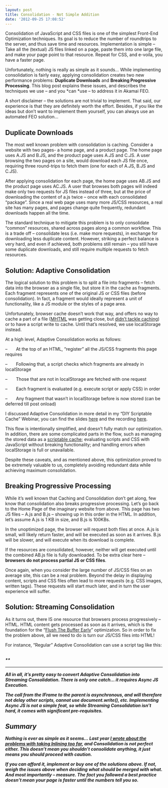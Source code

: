 ```yaml
---
layout: post
title: Consolidation - Not Simple Addition
date: '2012-09-25 17:08:52'
---
```



Consolidation of JavaScript and CSS files is one of the simplest Front-End Optimization techniques. Its goal is to reduce the number of roundtrips to the server, and thus save time and resources. Implementation is simple – Take all the (textual) JS files linked on a page, paste them into one large file, and make your page point to that resource. Repeat for CSS, and e-voila, you have a faster page.

Unfortunately, nothing is really as simple as it sounds… While implementing consolidation is fairly easy, applying consolidation creates two new performance problems: **Duplicate Downloads** and **Breaking Progressive Processing**. This blog post explains these issues, and describes the techniques we use – and you *can *use – to address it in Akamai FEO.  
  
 A short disclaimer – the solutions are not trivial to implement. That said, our experience is that they are definitely worth the effort. Besides, if you like the ideas but don’t want to implement them yourself, you can always use an automated FEO solution…


## Duplicate Downloads

The most well known problem with consolidation is caching. Consider a website with two pages- a home page, and a product page. The home page uses A.JS and B.JS, and the product page uses A.JS and C.JS. A user browsing the two pages on a site, would download each JS file once, requiring three round-trips to fetch them (one for each of A.JS, B.JS and C.JS).

After applying consolidation for each page, the home page uses AB.JS and the product page uses AC.JS. A user that browses both pages will indeed make only two requests for JS files instead of three, but at the price of downloading the content of a.js twice – once with each consolidated “package”. Since a real web page uses many more JS/CSS resources, a real site has many pages, and pages change quite frequently, redundant downloads happen all the time.

The standard technique to mitigate this problem is to only consolidate “common” resources, shared across pages along a common workflow. This is a trade off – consolidate less (i.e. make more requests), in exchange for downloading less duplicate content. However, striking a perfect balance is very hard, and even if achieved, both problems still remain – you still have some duplicate downloads, and still require multiple requests to fetch resources.


## Solution: Adaptive Consolidation

The logical solution to this problem is to split a file into fragments – fetch data into the browser as a single file, but store it in the cache as fragments. Each fragment represents one of the original JS or CSS files (before consolidation). In fact, a fragment would ideally represent a unit of functionality, like a JS module or the styles of a page area.

Unfortunately, browser cache doesn’t work that way, and offers no way to cache a part of a file ([MHTML](http://en.wikipedia.org/wiki/MHTML) was getting close, but [didn’t tackle caching](https://tools.ietf.org/html/draft-ietf-mhtml-info-00#page-6)) or to have a script write to cache. Until that’s resolved, we use localStorage instead.

At a high level, Adaptive Consolidation works as follows:

–       At the top of an HTML, “register” all the JS/CSS fragments this page requires

–       Following that, a script checks which fragments are already in localStorage

–       Those that are not in localStorage are fetched with one request

–       Each fragment is evaluated (e.g. execute script or apply CSS) in order

–       Any fragment that wasn’t in localStorage before is now stored (can be deferred till post onload)

I discussed Adaptive Consolidation in more detail in my “DIY Scriptable Cache” Webinar, you can find the slides [here](http://www.slideshare.net/blazeio/diy-scriptablecachev2) and the recording [here](http://oreillynet.com/pub/e/2200).

This flow is intentionally simplified, and doesn’t fully match our optimization. In addition, there are some complicated parts in the flow, such as managing the stored data as a [scriptable cache](http://www.guypo.com/technical/browser-cache-2-0-scriptable-cache/); evaluating scripts and CSS with JavaScript without breaking functionality; and handling errors when localStorage is full or unavailable.

Despite these caveats, and as mentioned above, this optimization proved to be extremely valuable to us, completely avoiding redundant data while achieving maximum consolidation.


## Breaking Progressive Processing

While it’s well known that Caching and Consolidation don’t get along, few know that consolidation also breaks progressive processing. Let’s go back to the Home Page of the imaginary website from above. This page has two JS files – A.js and B.js – showing up in this order in the HTML. In addition, let’s assume A.js is 1 KB in size, and B.js is 100KBs.

In the unoptimized page, the browser will request both files at once. A.js is small, will likely return faster, and will be executed as soon as it arrives. B.js will be slower, and will execute when its download is complete.

If the resources are consolidated, however, neither will get executed until the combined AB.js file is fully downloaded. To be extra clear here – **browsers do not process partial JS or CSS files**.

Once again, when you consider the large number of JS/CSS files on an average site, this can be a real problem. Beyond the delay in displaying content, scripts and CSS files often lead to more requests (e.g. CSS images, written tags). These requests will start much later, and in turn the user experience will suffer.


## Solution: Streaming Consolidation

As it turns out, there IS one resource that browsers process progressively – HTML. HTML content gets processed as soon as it arrives, which is the foundation for the “[Flush The Buffer Early](http://www.stevesouders.com/blog/2009/05/18/flushing-the-document-early/)” optimization. So in order to fix the problem above, all we need to do is turn our JS/CSS files into HTML!

For instance, “Regular” Adaptive Consolidation can use a script tag like this:

***<script src=”consolidated.js”>***

And consolidated.js will hold this content:

***Notify(“a.js”,”alert(1)”);  
 Notify(“b.js”,”alert(2)”);***

Streaming Consolidation, on the other hand, will use an IFrame like this:

***<iframe src=”consolidated.htm”>***

And consolidated.htm will hold this content:

***  
**<script>parent.Notify(“a.js”,”alert(1)”)</script>  
**<script>parent.Notify(“b.js”,”alert(2)”)</script>  
*****

All in all, it’s pretty easy to convert Adaptive Consolidation into Streaming Consolidation. There is only one catch… it requires Async JS Execution.

The call from the IFrame to the parent is asynchronous, and will therefore not delay other scripts, cannot use document.write(), etc. Implementing Async JS is not a simple feat, so while Streaming Consolidation isn’t hard, it comes with significant pre-requisites.


## Summary

Nothing is ever as simple as it seems… Last year [I wrote about the problems with taking Inlining too far](http://calendar.perfplanet.com/2011/why-inlining-everything-is-not-the-answer/), and Consolidation is not perfect either. This doesn’t mean you shouldn’t consolidate anything, it just means you should proceed with caution.

If you can afford it, implement or buy one of the solutions above. If not, weigh the issues above when deciding what should be merged with what. And most importantly – **measure**. The fact you followed a best practice doesn’t mean your page is faster until the numbers tell you so.

 


